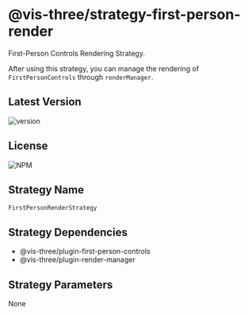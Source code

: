 # @vis-three/strategy-first-person-render

First-Person Controls Rendering Strategy.

After using this strategy, you can manage the rendering of `FirstPersonControls` through `renderManager`.

## Latest Version

<img alt="version" src="https://img.shields.io/npm/v/@vis-three/strategy-first-person-render">

## License

<img alt="NPM" src="https://img.shields.io/npm/l/@vis-three/strategy-first-person-render?color=blue">

## Strategy Name

`FirstPersonRenderStrategy`

## Strategy Dependencies

- @vis-three/plugin-first-person-controls
- @vis-three/plugin-render-manager

## Strategy Parameters

None
